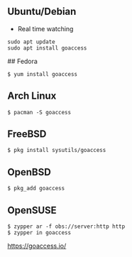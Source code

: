 ## Ubuntu/Debian

- Real time watching

```
sudo apt update 
sudo apt install goaccess
```

## Fedora
```
$ yum install goaccess
```
## Arch Linux
```
$ pacman -S goaccess
```

## FreeBSD
```
$ pkg install sysutils/goaccess
```

## OpenBSD
```
$ pkg_add goaccess
```
## OpenSUSE
```
$ zypper ar -f obs://server:http http
$ zypper in goaccess
```

https://goaccess.io/

